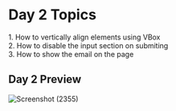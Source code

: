 <h1>Day 2 Topics</h1>
<p>1. How to vertically align elements using VBox<br>2. How to disable the input section on submiting <br> 3. How to show the email on the page</p>

<h2>Day 2 Preview</h2>

![Screenshot (2355)](https://github.com/tusquake/SAPUI5-walkthrough/assets/77339749/613f88dc-434f-478c-a87e-12dbcdef44d0)
